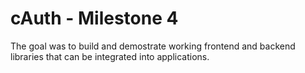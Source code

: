 # cAuth - Milestone 4

The goal was to build and demostrate working frontend and backend libraries that can be integrated into applications.